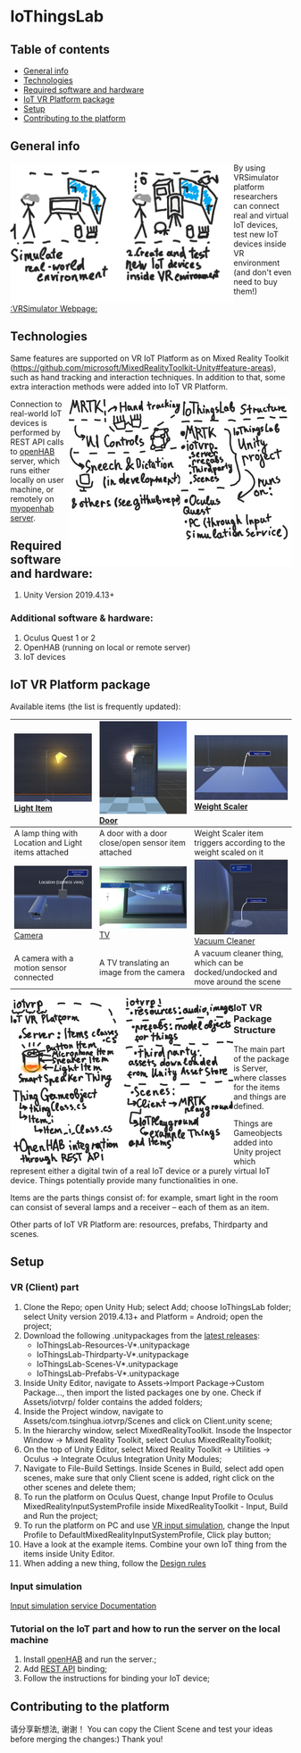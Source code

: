 # IoThingsLab

## Table of contents
* [General info](#general-info)
* [Technologies](#technologies)
* [Required software and hardware](#required-software-and-hardware)
* [IoT VR Platform package](#iot-vr-platform-package)
* [Setup](#setup)
* [Contributing to the platform](#contributing-to-the-platform)

## General info

<img align="left" width="200" src="/Readme/Files/20201030_173803.jpg">
<img align="left" width="200" src="/Readme/Files/20201030_175023.jpg">

By using VRSimulator platform researchers can connect real and virtual IoT devices, test new IoT devices inside VR environment (and don't even need to buy them!)

[:VRSimulator Webpage:](https://vrsimulator.github.io/)
	
## Technologies
Same features are supported on VR IoT Platform as on Mixed Reality Toolkit (https://github.com/microsoft/MixedRealityToolkit-Unity#feature-areas), such as hand tracking and interaction techniques. In addition to that, some extra interaction methods were added into IoT VR Platform.

<img align="right" width="200" src="/Readme/Files/20201030_175856.jpg">
<img align="right" width="200" src="/Readme/Files/20201030_180612.jpg">

Connection to real-world IoT devices is performed by REST API calls to [openHAB](https://www.openhab.org/download/) server, which runs either locally on user machine, or remotely on [myopenhab server](http://myopenhab.org/).
## Required software and hardware:
1. Unity Version 2019.4.13+
### Additional software & hardware:
1. Oculus Quest 1 or 2
2. OpenHAB (running on local or remote server)
3. IoT devices

## IoT VR Platform package
Available items (the list is frequently updated):

| [![Lamp](/Readme/Files/Lamp.png)]() [Light Item](Documentation/Things/Lamp.md) | [![Door](/Readme/Files/Door.png)]() [Door](Documentation/Things/Door.md) | [![WeightScaler](/Readme/Files/WeightScaler.png)]() [Weight Scaler](Documentation/Things/WeightScaler.md) | 
|:--- | :--- | :--- |
| A lamp thing with Location and Light items attached | A door with a door close/open sensor item attached | Weight Scaler item triggers according to the weight scaled on it |
| [![Camera](/Readme/Files/Camera.png)]() [Camera](Documentation/Things/Camera.md) | [![TV](/Readme/Files/TV.png)]() [TV](Documentation/Things/TV.md) | [![Vacuum Cleaner](/Readme/Files/VacuumCleaner.png)]() [Vacuum Cleaner](Documentation/Things/VacuumCleaner.md) |
| A camera with a motion sensor connected | A TV translating an image from the camera | A vacuum cleaner thing, which can be docked/undocked and move around the scene |


<img align="left" width="200" src="/Readme/Files/20201030_181421.jpg">
<img align="left" width="200" src="/Readme/Files/20201030_182148.jpg">

### IoT VR Package Structure 
The main part of the package is Server, where classes for the items and things are defined.

Things are Gameobjects added into Unity project which represent either a digital twin of a real IoT device or a purely virtual IoT device. Things potentially provide many functionalities in one.

Items are the parts things consist of: for example, smart light in the room can consist of several lamps and a receiver – each of them as an item.
	
Other parts of IoT VR Platform are: resources, prefabs, Thirdparty and scenes.	
	
	
## Setup

### VR (Client) part
1. Clone the Repo; open Unity Hub; select Add; choose IoThingsLab folder; select Unity version 2019.4.13+ and Platform = Android; open the project;
2. Download the following .unitypackages from the [latest releases](https://github.com/VRSimulator/IoThingsLab/releases):
    * IoThingsLab-Resources-V*.unitypackage
    * IoThingsLab-Thirdparty-V*.unitypackage
    * IoThingsLab-Scenes-V*.unitypackage
    * IoThingsLab-Prefabs-V*.unitypackage
3. Inside Unity Editor, navigate to Assets->Import Package->Custom Package..., then import the listed packages one by one. Check if Assets/iotvrp/ folder contains the added folders;
4. Inside the Project window, navigate to Assets/com.tsinghua.iotvrp/Scenes and click on Client.unity scene;
5. In the hierarchy window, select MixedRealityToolkit. Insode the Inspector Window -> Mixed Reality Toolkit, select Oculus MixedRealityToolkit;
6. On the top of Unity Editor, select Mixed Reality Toolkit -> Utilities -> Oculus -> Integrate Oculus Integration Unity Modules;
7. Navigate to File-Build Settings. Inside Scenes in Build, select add open scenes, make sure that only Client scene is added, right click on the other scenes and delete them;
8. To run the platform on Oculus Quest, change Input Profile to Oculus MixedRealityInputSystemProfile inside MixedRealityToolkit - Input, Build and Run the project;
9. To run the platform on PC and use [VR input simulation](#input-simulation), change the Input Profile to DefaultMixedRealityInputSystemProfile, Click play button;
10. Have a look at the example items. Combine your own IoT thing from the items inside Unity Editor.
11. When adding a new thing, follow the [Design rules](https://www.bilibili.com/video/BV1mK4y1f7FL?from=search&seid=2714519419091722950)

### Input simulation
[Input simulation service Documentation](https://microsoft.github.io/MixedRealityToolkit-Unity/Documentation/InputSimulation/InputSimulationService.html)

### Tutorial on the IoT part and how to run the server on the local machine
1. Install [openHAB](https://www.openhab.org/download/) and run the server.;
2. Add [REST API](https://www.openhab.org/docs/configuration/restdocs.html) binding;
3. Follow the instructions for binding your IoT device;

## Contributing to the platform
请分享新想法, 谢谢！
You can copy the Client Scene and test your ideas before merging the changes:) Thank you!
